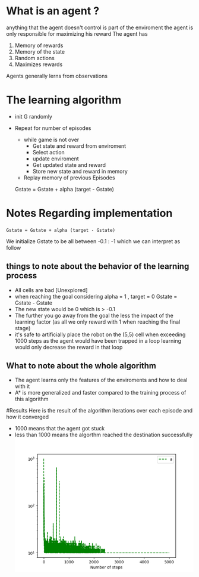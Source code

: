 # What is an agent ?
anything that the agent doesn't control is part of the enviroment
the agent is only responsible for maximizing his reward
The agent has
1.   Memory of rewards
2.   Memory of the state 
3.   Random actions 
4.   Maximizes rewards

Agents generally lerns from observations

# The learning algorithm
- init G randomly
- Repeat for number of episodes
  - while game is not over
    - Get state and reward from enviroment
    - Select action
    - update enviroment
    - Get updated state and reward
    - Store new state and reward in memory
  - Replay memory of previous Episodes

  Gstate = Gstate + alpha (target - Gstate)

# Notes Regarding implementation
  `Gstate = Gstate + alpha (target - Gstate)`

We initialize Gstate to be all between -0.1 : -1 which we can interpret as follow

## things to note about the behavior of the learning process  

- All cells are bad [Unexplored]
- when reaching the goal considering alpha = 1 , target = 0 Gstate = Gstate - Gstate
- The new state would be 0 which is > -0.1
- The further you go away from the goal the less the impact of the learning factor (as all we only reward with 1 when reaching the final stage)
- it's safe to artificially place the robot on the (5,5) cell when exceeding 1000 steps as the agent would have been trapped in a loop learning would only decrease the reward in that loop

## What to note about the whole algorithm
- The agent learns only the features of the enviroments and how to deal with it
- A* is more generalized and faster compared to the training process of this algorithm

#Results
Here is the result of the algorithm iterations over each episode and how it converged
- 1000 means that the agent got stuck
- less than 1000 means the algorthm reached the destination successfully
![alt text](result.png)